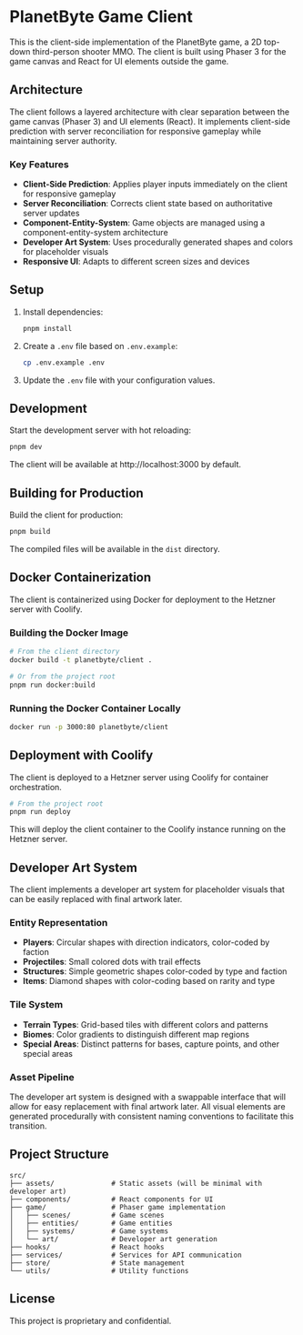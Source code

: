 # PlanetByte Game Client

This is the client-side implementation of the PlanetByte game, a 2D top-down third-person shooter MMO. The client is built using Phaser 3 for the game canvas and React for UI elements outside the game.

## Architecture

The client follows a layered architecture with clear separation between the game canvas (Phaser 3) and UI elements (React). It implements client-side prediction with server reconciliation for responsive gameplay while maintaining server authority.

### Key Features

- **Client-Side Prediction**: Applies player inputs immediately on the client for responsive gameplay
- **Server Reconciliation**: Corrects client state based on authoritative server updates
- **Component-Entity-System**: Game objects are managed using a component-entity-system architecture
- **Developer Art System**: Uses procedurally generated shapes and colors for placeholder visuals
- **Responsive UI**: Adapts to different screen sizes and devices

## Setup

1. Install dependencies:
   ```bash
   pnpm install
   ```

2. Create a `.env` file based on `.env.example`:
   ```bash
   cp .env.example .env
   ```

3. Update the `.env` file with your configuration values.

## Development

Start the development server with hot reloading:

```bash
pnpm dev
```

The client will be available at http://localhost:3000 by default.

## Building for Production

Build the client for production:

```bash
pnpm build
```

The compiled files will be available in the `dist` directory.

## Docker Containerization

The client is containerized using Docker for deployment to the Hetzner server with Coolify.

### Building the Docker Image

```bash
# From the client directory
docker build -t planetbyte/client .

# Or from the project root
pnpm run docker:build
```

### Running the Docker Container Locally

```bash
docker run -p 3000:80 planetbyte/client
```

## Deployment with Coolify

The client is deployed to a Hetzner server using Coolify for container orchestration.

```bash
# From the project root
pnpm run deploy
```

This will deploy the client container to the Coolify instance running on the Hetzner server.

## Developer Art System

The client implements a developer art system for placeholder visuals that can be easily replaced with final artwork later.

### Entity Representation

- **Players**: Circular shapes with direction indicators, color-coded by faction
- **Projectiles**: Small colored dots with trail effects
- **Structures**: Simple geometric shapes color-coded by type and faction
- **Items**: Diamond shapes with color-coding based on rarity and type

### Tile System

- **Terrain Types**: Grid-based tiles with different colors and patterns
- **Biomes**: Color gradients to distinguish different map regions
- **Special Areas**: Distinct patterns for bases, capture points, and other special areas

### Asset Pipeline

The developer art system is designed with a swappable interface that will allow for easy replacement with final artwork later. All visual elements are generated procedurally with consistent naming conventions to facilitate this transition.

## Project Structure

```
src/
├── assets/              # Static assets (will be minimal with developer art)
├── components/          # React components for UI
├── game/                # Phaser game implementation
│   ├── scenes/          # Game scenes
│   ├── entities/        # Game entities
│   ├── systems/         # Game systems
│   └── art/             # Developer art generation
├── hooks/               # React hooks
├── services/            # Services for API communication
├── store/               # State management
└── utils/               # Utility functions
```

## License

This project is proprietary and confidential.